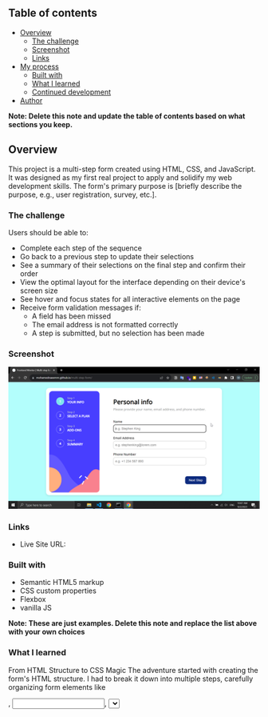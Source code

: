 ## Table of contents

- [Overview](#overview)
  - [The challenge](#the-challenge)
  - [Screenshot](#screenshot)
  - [Links](#links)
- [My process](#my-process)
  - [Built with](#built-with)
  - [What I learned](#what-i-learned)
  - [Continued development](#continued-development)
- [Author](#author)

**Note: Delete this note and update the table of contents based on what sections you keep.**

## Overview
This project is a multi-step form created using HTML, CSS, and JavaScript. It was designed as my first real project to apply and solidify my web development skills. The form's primary purpose is [briefly describe the purpose, e.g., user registration, survey, etc.].

### The challenge

Users should be able to:

- Complete each step of the sequence
- Go back to a previous step to update their selections
- See a summary of their selections on the final step and confirm their order
- View the optimal layout for the interface depending on their device's screen size
- See hover and focus states for all interactive elements on the page
- Receive form validation messages if:
  - A field has been missed
  - The email address is not formatted correctly
  - A step is submitted, but no selection has been made

### Screenshot

![](./screen.png)

### Links

- Live Site URL: [](https://mohamednaeemm.github.io/multi-step-form/)


### Built with

- Semantic HTML5 markup
- CSS custom properties
- Flexbox
- vanilla JS

**Note: These are just examples. Delete this note and replace the list above with your own choices**

### What I learned

From HTML Structure to CSS Magic
The adventure started with creating the form's HTML structure. I had to break it down into multiple steps, carefully organizing form elements like <form>, <input>, <select>, and <button> to make the user's journey smooth.

CSS came next, and it was like wielding a magic wand. With CSS classes and IDs, I breathed life into the form's design. Layouts, colors, fonts – everything was meticulously crafted to create an inviting user interface.

JavaScript: The Engine Behind Interaction
The heart of the project was JavaScript. I used event listeners to capture user actions, enabling seamless navigation between form steps. It was the JavaScript code that transformed static web pages into a dynamic and interactive user experience.

Validation for Error-Free Data
Validation was crucial to ensure the integrity of user-submitted data. I dove into JavaScript once again to implement client-side validation, catching errors and providing clear feedback to users. It was all about making sure every step was completed correctly.

Wrangling Data with JavaScript
Collecting and organizing user data was a fascinating aspect. JavaScript played a pivotal role in managing this data, paving the way for further processing. It was empowering to see how code could transform raw input into organized, usable information.

The Thrill of Overcoming Challenges
This project was no walk in the park. I faced challenges, encountered bugs, and spent hours debugging. But each obstacle was a stepping stone to growth. Problem-solving became my daily companion, and I learned that perseverance is a developer's best friend.

In conclusion, creating this multi-step form as my inaugural project was an educational journey. It demonstrated the power of HTML, CSS, and JavaScript in shaping user interfaces and interactive experiences. It also instilled in me the joy of overcoming challenges and finding solutions in the realm of web development. As I look back on this project, I'm eager to embark on new coding adventures and continue honing my skills.



### Continued development

I have some problem with mobile screen design, I'll try to fix it later
## Author

- github - [mohamednaeemm](https://mohamednaeemm.github.com)
- Linkedin - [@mohamednaeem7](https://www.linkedin.com/in/mohamednaeem7/)
- Twitter - [@mohamednaeem112](https://twitter.com/mohamednaeem112)


